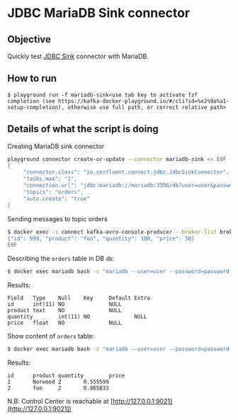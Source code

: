 # JDBC MariaDB Sink connector



## Objective

Quickly test [JDBC Sink](https://docs.confluent.io/current/connect/kafka-connect-jdbc/sink-connector/index.html#quick-start) connector with MariaDB.

## How to run


```
$ playground run -f mariadb-sink<use tab key to activate fzf completion (see https://kafka-docker-playground.io/#/cli?id=%e2%9a%a1-setup-completion), otherwise use full path, or correct relative path>
```

## Details of what the script is doing

Creating MariaDB sink connector

```bash
playground connector create-or-update --connector mariadb-sink << EOF
{
     "connector.class": "io.confluent.connect.jdbc.JdbcSinkConnector",
     "tasks.max": "1",
     "connection.url": "jdbc:mariadb://mariadb:3306/db?user=user&password=password&useSSL=false",
     "topics": "orders",
     "auto.create": "true"
}
```

Sending messages to topic orders

```bash
$ docker exec -i connect kafka-avro-console-producer --broker-list broker:9092 --property schema.registry.url=http://schema-registry:8081 --topic orders --property value.schema='{"type":"record","name":"myrecord","fields":[{"name":"id","type":"int"},{"name":"product", "type": "string"}, {"name":"quantity", "type": "int"}, {"name":"price","type": "float"}]}' << EOF
{"id": 999, "product": "foo", "quantity": 100, "price": 50}
EOF
```


Describing the `orders` table in DB `db`:

```bash
$ docker exec mariadb bash -c "mariadb --user=user --password=password db -e 'describe orders;'"
```

Results:
```
Field   Type    Null    Key     Default Extra
id      int(11) NO              NULL
product text    NO              NULL
quantity        int(11) NO              NULL
price   float   NO              NULL
```

Show content of `orders` table:

```bash
$ docker exec mariadb bash -c "mariadb --user=user --password=password db -e 'select * from orders;'"
```

Results:

```
id      product quantity        price
1       Norwood 2       0.555599
2       foo     2       0.865833
```

N.B: Control Center is reachable at [http://127.0.0.1:9021](http://127.0.0.1:9021])

